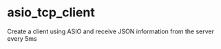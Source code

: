 # asio_tcp_client
Create a client using ASIO and receive JSON information from the server every 5ms
